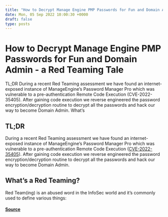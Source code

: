 ```yaml
---
title: "How to Decrypt Manage Engine PMP Passwords for Fun and Domain Admin - a Red Teaming Tale"
date: Mon, 05 Sep 2022 10:00:30 +0000
draft: false
type: posts
---
```

# How to Decrypt Manage Engine PMP Passwords for Fun and Domain Admin - a Red Teaming Tale





TL;DR During a recent Red Teaming assessment we have found an internet-exposed instance of ManageEngine&rsquo;s Password Manager Pro which was vulnerable to a pre-authentication Remote Code Execution (CVE-2022-35405). After gaining code execution we reverse engineered the password encryption/decryption routine to decrypt all the passwords and hack our way to become Domain Admin. What&rsquo;s

TL;DR
-----

During a recent Red Teaming assessment we have found an internet-exposed instance of ManageEngine’s Password Manager Pro which was vulnerable to a pre-authentication Remote Code Execution ([CVE-2022-35405](https://www.manageengine.com/products/passwordmanagerpro/advisory/cve-2022-35405.html)). After gaining code execution we reverse engineered the password encryption/decryption routine to decrypt all the passwords and hack our way to become Domain Admin.

What’s a Red Teaming?
---------------------

Red Team(ing) is an abused word in the InfoSec world and it’s commonly used to define various things:

#### [Source](https://www.shielder.com/blog/2022/09/how-to-decrypt-manage-engine-pmp-passwords-for-fun-and-domain-admin-a-red-teaming-tale/)

